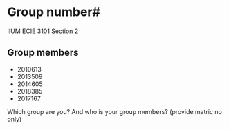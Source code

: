 # Group number#
IIUM ECIE 3101 Section 2

## Group members
- 2010613
- 2013509
- 2014605
- 2018385
- 2017167

Which group are you?
And who is your group members? (provide matric no only)

